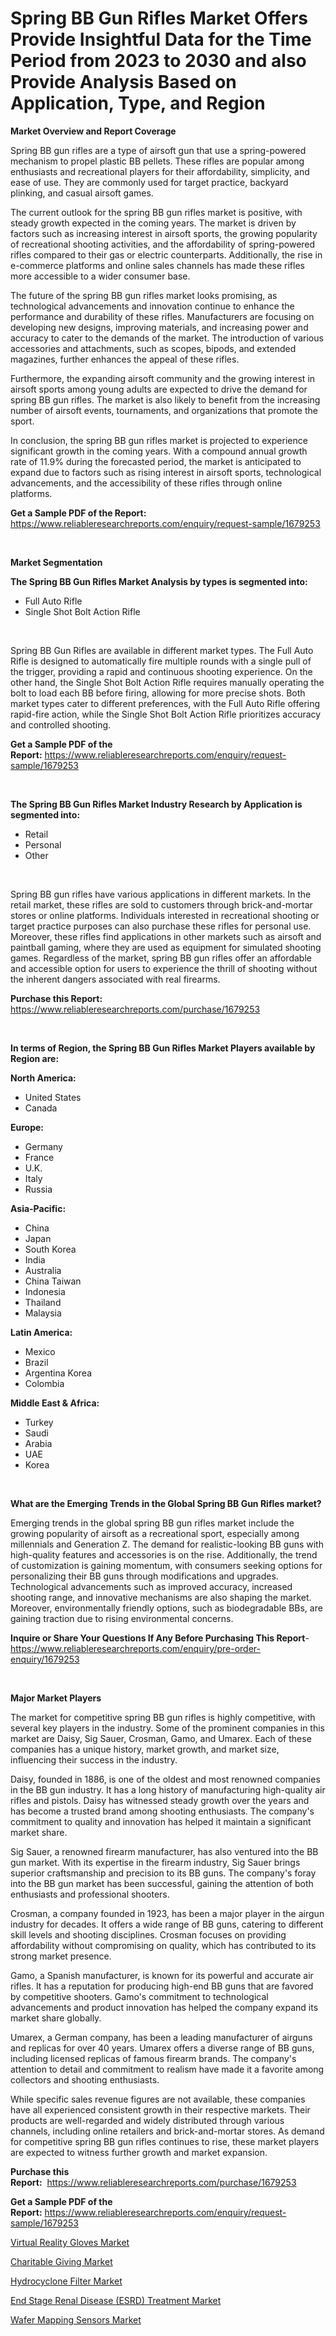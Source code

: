 <p><h1>Spring BB Gun Rifles Market Offers Provide Insightful Data for the Time Period from 2023 to 2030 and also Provide Analysis Based on Application, Type, and Region</h1></p><p><strong>Market Overview and Report Coverage</strong></p>
<p><p>Spring BB gun rifles are a type of airsoft gun that use a spring-powered mechanism to propel plastic BB pellets. These rifles are popular among enthusiasts and recreational players for their affordability, simplicity, and ease of use. They are commonly used for target practice, backyard plinking, and casual airsoft games.</p><p>The current outlook for the spring BB gun rifles market is positive, with steady growth expected in the coming years. The market is driven by factors such as increasing interest in airsoft sports, the growing popularity of recreational shooting activities, and the affordability of spring-powered rifles compared to their gas or electric counterparts. Additionally, the rise in e-commerce platforms and online sales channels has made these rifles more accessible to a wider consumer base.</p><p>The future of the spring BB gun rifles market looks promising, as technological advancements and innovation continue to enhance the performance and durability of these rifles. Manufacturers are focusing on developing new designs, improving materials, and increasing power and accuracy to cater to the demands of the market. The introduction of various accessories and attachments, such as scopes, bipods, and extended magazines, further enhances the appeal of these rifles.</p><p>Furthermore, the expanding airsoft community and the growing interest in airsoft sports among young adults are expected to drive the demand for spring BB gun rifles. The market is also likely to benefit from the increasing number of airsoft events, tournaments, and organizations that promote the sport.</p><p>In conclusion, the spring BB gun rifles market is projected to experience significant growth in the coming years. With a compound annual growth rate of 11.9% during the forecasted period, the market is anticipated to expand due to factors such as rising interest in airsoft sports, technological advancements, and the accessibility of these rifles through online platforms.</p></p>
<p><strong>Get a Sample PDF of the Report:</strong> <a href="https://www.reliableresearchreports.com/enquiry/request-sample/1679253">https://www.reliableresearchreports.com/enquiry/request-sample/1679253</a></p>
<p>&nbsp;</p>
<p><strong>Market Segmentation</strong></p>
<p><strong>The Spring BB Gun Rifles Market Analysis by types is segmented into:</strong></p>
<p><ul><li>Full Auto Rifle</li><li>Single Shot Bolt Action Rifle</li></ul></p>
<p>&nbsp;</p>
<p><p>Spring BB Gun Rifles are available in different market types. The Full Auto Rifle is designed to automatically fire multiple rounds with a single pull of the trigger, providing a rapid and continuous shooting experience. On the other hand, the Single Shot Bolt Action Rifle requires manually operating the bolt to load each BB before firing, allowing for more precise shots. Both market types cater to different preferences, with the Full Auto Rifle offering rapid-fire action, while the Single Shot Bolt Action Rifle prioritizes accuracy and controlled shooting.</p></p>
<p><strong>Get a Sample PDF of the Report:</strong>&nbsp;<a href="https://www.reliableresearchreports.com/enquiry/request-sample/1679253">https://www.reliableresearchreports.com/enquiry/request-sample/1679253</a></p>
<p>&nbsp;</p>
<p><strong>The Spring BB Gun Rifles Market Industry Research by Application is segmented into:</strong></p>
<p><ul><li>Retail</li><li>Personal</li><li>Other</li></ul></p>
<p>&nbsp;</p>
<p><p>Spring BB gun rifles have various applications in different markets. In the retail market, these rifles are sold to customers through brick-and-mortar stores or online platforms. Individuals interested in recreational shooting or target practice purposes can also purchase these rifles for personal use. Moreover, these rifles find applications in other markets such as airsoft and paintball gaming, where they are used as equipment for simulated shooting games. Regardless of the market, spring BB gun rifles offer an affordable and accessible option for users to experience the thrill of shooting without the inherent dangers associated with real firearms.</p></p>
<p><strong>Purchase this Report:</strong>&nbsp; <a href="https://www.reliableresearchreports.com/purchase/1679253">https://www.reliableresearchreports.com/purchase/1679253</a></p>
<p>&nbsp;</p>
<p><strong>In terms of Region, the Spring BB Gun Rifles Market Players available by Region are:</strong></p>
<p>
    <p> <strong> North America: </strong>
        <ul>
            <li>United States</li>
            <li>Canada</li>
        </ul>
        </p> 
    <p> <strong> Europe: </strong>
        <ul>
            <li>Germany</li>
            <li>France</li>
            <li>U.K.</li>
            <li>Italy</li>
            <li>Russia</li>
        </ul>
        </p> 
    <p> <strong> Asia-Pacific: </strong>
        <ul>
            <li>China</li>
            <li>Japan</li>
            <li>South Korea</li>
            <li>India</li>
            <li>Australia</li>
            <li>China Taiwan</li>
            <li>Indonesia</li>
            <li>Thailand</li>
            <li>Malaysia</li>
        </ul>
        </p> 
    <p> <strong> Latin America: </strong>
        <ul>
            <li>Mexico</li>
            <li>Brazil</li>
            <li>Argentina Korea</li>
            <li>Colombia</li>
        </ul>
        </p> 
    <p> <strong> Middle East & Africa: </strong>
        <ul>
            <li>Turkey</li>
            <li>Saudi</li>
            <li>Arabia</li>
            <li>UAE</li>
            <li>Korea</li>
        </ul>
    </p>
    </p>
<p>&nbsp;</p>
<p><strong>What are the Emerging Trends in the Global Spring BB Gun Rifles market?</strong></p>
<p><p>Emerging trends in the global spring BB gun rifles market include the growing popularity of airsoft as a recreational sport, especially among millennials and Generation Z. The demand for realistic-looking BB guns with high-quality features and accessories is on the rise. Additionally, the trend of customization is gaining momentum, with consumers seeking options for personalizing their BB guns through modifications and upgrades. Technological advancements such as improved accuracy, increased shooting range, and innovative mechanisms are also shaping the market. Moreover, environmentally friendly options, such as biodegradable BBs, are gaining traction due to rising environmental concerns.</p></p>
<p><strong>Inquire or Share Your Questions If Any Before Purchasing This Report</strong>- <a href="https://www.reliableresearchreports.com/enquiry/pre-order-enquiry/1679253">https://www.reliableresearchreports.com/enquiry/pre-order-enquiry/1679253</a></p>
<p>&nbsp;</p>
<p><strong>Major Market Players</strong></p>
<p><p>The market for competitive spring BB gun rifles is highly competitive, with several key players in the industry. Some of the prominent companies in this market are Daisy, Sig Sauer, Crosman, Gamo, and Umarex. Each of these companies has a unique history, market growth, and market size, influencing their success in the industry.</p><p>Daisy, founded in 1886, is one of the oldest and most renowned companies in the BB gun industry. It has a long history of manufacturing high-quality air rifles and pistols. Daisy has witnessed steady growth over the years and has become a trusted brand among shooting enthusiasts. The company's commitment to quality and innovation has helped it maintain a significant market share.</p><p>Sig Sauer, a renowned firearm manufacturer, has also ventured into the BB gun market. With its expertise in the firearm industry, Sig Sauer brings superior craftsmanship and precision to its BB guns. The company's foray into the BB gun market has been successful, gaining the attention of both enthusiasts and professional shooters.</p><p>Crosman, a company founded in 1923, has been a major player in the airgun industry for decades. It offers a wide range of BB guns, catering to different skill levels and shooting disciplines. Crosman focuses on providing affordability without compromising on quality, which has contributed to its strong market presence.</p><p>Gamo, a Spanish manufacturer, is known for its powerful and accurate air rifles. It has a reputation for producing high-end BB guns that are favored by competitive shooters. Gamo's commitment to technological advancements and product innovation has helped the company expand its market share globally.</p><p>Umarex, a German company, has been a leading manufacturer of airguns and replicas for over 40 years. Umarex offers a diverse range of BB guns, including licensed replicas of famous firearm brands. The company's attention to detail and commitment to realism have made it a favorite among collectors and shooting enthusiasts.</p><p>While specific sales revenue figures are not available, these companies have all experienced consistent growth in their respective markets. Their products are well-regarded and widely distributed through various channels, including online retailers and brick-and-mortar stores. As demand for competitive spring BB gun rifles continues to rise, these market players are expected to witness further growth and market expansion.</p></p>
<p><strong>Purchase this Report:</strong>&nbsp;&nbsp;<a href="https://www.reliableresearchreports.com/purchase/1679253">https://www.reliableresearchreports.com/purchase/1679253</a></p>
<p></p>
<p><strong>Get a Sample PDF of the Report:</strong>&nbsp;<a href="https://www.reliableresearchreports.com/enquiry/request-sample/1679253">https://www.reliableresearchreports.com/enquiry/request-sample/1679253</a></p>
<p><p><a href="https://github.com/RoccoManning/Market-Research-Report-List-2/blob/main/virtual-reality-gloves-market.md">Virtual Reality Gloves Market</a></p><p><a href="https://medium.com/@kevinbarnes75/charitable-giving-market-the-key-to-successful-business-strategy-forecast-till-2030-87cf24d729b9">Charitable Giving Market</a></p><p><a href="https://medium.com/@earn.only.flood/hydrocyclone-filter-market-size-growth-forecast-2023-2030-6d2dc6073e5e">Hydrocyclone Filter Market</a></p><p><a href="https://www.linkedin.com/pulse/end-stage-renal-disease-esrd-treatment-market-challenges/">End Stage Renal Disease (ESRD) Treatment Market</a></p><p><a href="https://github.com/NorbertYates/Market-Research-Report-List-2/blob/main/wafer-mapping-sensors-market.md">Wafer Mapping Sensors Market</a></p></p>